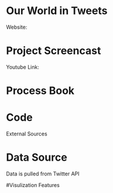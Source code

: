 # Our World in Tweets

Website: 

# Project Screencast

Youtube Link: 

# Process Book


# Code
External Sources


# Data Source
Data is pulled from Twitter API


#Visulization Features



